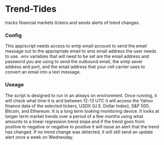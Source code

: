 # Trend-Tides
tracks financial markets tickers and sends alerts of trend changes.

### Config
This app/script needs access to smtp email account to send the email message out to the appropriate email to sms email address the user needs to use.
.env variables that will need to be set are the email address and password you are using to send the outbound email, the smtp sever address and port, and the email address that your cell carrier uses to
convert an email into a text message. 

### Useage
The script is designed to run in an always on environment. Once running, it will check what time it is and between 12-13 UTC it will access the Yahoo finance data of the selected tickers, 
USDX (U.S. Dollar Index), S&P 500, Bitcoin, and Ethereum. It is a long term looking monitoring device. It looks at longer term market trends over a period of a few months 
using what amounts to a linear regression trend slope and if the trend goes from positive to negative or negative to positive it will issue an alert
that the trend has changed. If no trend change was detected, it will still send an update alert once a week on Wednesday.

